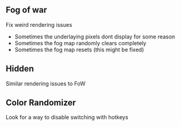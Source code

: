 Fog of war
---
Fix weird rendering issues
  - Sometimes the underlaying pixels dont display for some reason
  - Sometimes the fog map randomly clears completely
  - Sometimes the fog map resets (this might be fixed)

Hidden
---
Similar rendering issues to FoW

Color Randomizer
---
Look for a way to disable switching with hotkeys

